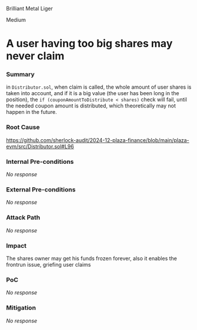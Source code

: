 Brilliant Metal Liger

Medium

# A user having too big shares may never claim

### Summary

in `Distributor.sol`, when claim is called, the whole amount of user shares is taken into account, and if it is a big value (the user has been long in the position), the `if (couponAmountToDistribute < shares)` check will fail, until the needed coupon amount is distributed, which theoretically may not happen in the future.

### Root Cause

https://github.com/sherlock-audit/2024-12-plaza-finance/blob/main/plaza-evm/src/Distributor.sol#L96

### Internal Pre-conditions

_No response_

### External Pre-conditions

_No response_

### Attack Path

_No response_

### Impact

The shares owner may get his funds frozen forever, also it enables the frontrun issue, griefing user claims

### PoC

_No response_

### Mitigation

_No response_